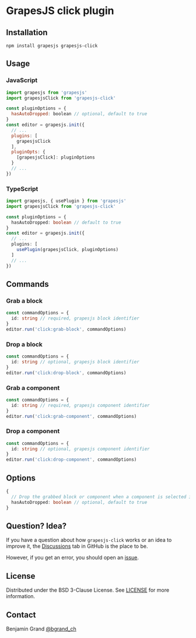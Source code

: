 # GrapesJS click plugin

## Installation

```shell
npm install grapesjs grapesjs-click
```

## Usage

### JavaScript

```js
import grapesjs from 'grapesjs'
import grapesjsClick from 'grapesjs-click'

const pluginOptions = {
  hasAutoDropped: boolean // optional, default to true
}
const editor = grapesjs.init({
  // ...
  plugins: [
    grapesjsClick
  ],
  pluginOpts: {
    [grapesjsClick]: pluginOptions
  }
  // ...
})
```

### TypeScript

```ts
import grapesjs, { usePlugin } from 'grapesjs'
import grapesjsClick from 'grapesjs-click'

const pluginOptions = {
  hasAutoDropped: boolean // default to true
}
const editor = grapesjs.init({
  // ...
  plugins: [
    usePlugin(grapesjsClick, pluginOptions)
  ]
  // ...
})
```

## Commands

### Grab a block

```ts
const commandOptions = {
  id: string // required, grapesjs block identifier
}
editor.run('click:grab-block', commandOptions)
```

### Drop a block

```ts
const commandOptions = {
  id: string // optional, grapesjs block identifier
}
editor.run('click:drop-block', commandOptions)
```

### Grab a component

```ts
const commandOptions = {
  id: string // required, grapesjs component identifier
}
editor.run('click:grab-component', commandOptions)
```

### Drop a component

```ts
const commandOptions = {
  id: string // optional, grapesjs component identifier
}
editor.run('click:drop-component', commandOptions)
```

## Options

```ts
{
  // Drop the grabbed block or component when a component is selected in the canvas.
  hasAutoDropped: boolean // optional, default to true
}
```

## Question? Idea?

If you have a question about how `grapesjs-click` works or an idea to improve it, the [Discussions](https://github.com/bgrand-ch/grapesjs-click/discussions) tab in GitHub is the place to be.

However, if you get an error, you should open an [issue](https://github.com/bgrand-ch/grapesjs-click/issues).

## License

Distributed under the BSD 3-Clause License. See [LICENSE](https://github.com/bgrand-ch/grapesjs-click/blob/main/LICENSE.md) for more information.

## Contact

Benjamin Grand [@bgrand_ch](https://twitter.com/bgrand_ch)
